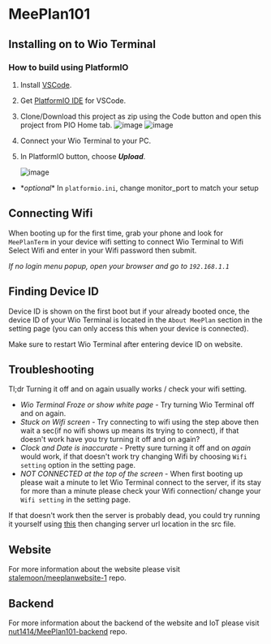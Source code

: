 # MeePlan101

## Installing on to Wio Terminal
### How to build using PlatformIO
1. Install [VSCode](https://code.visualstudio.com/docs/setup/setup-overview).
2. Get [PlatformIO IDE](https://docs.platformio.org/en/latest/integration/ide/vscode.html#installation) for VSCode.
3. Clone/Download this project as zip using the Code button and open this project from PIO Home tab.
 ![image](https://user-images.githubusercontent.com/3771813/145669259-bd7ebbbc-3e0a-4cae-b494-95e01d9874e2.png)
 ![image](https://user-images.githubusercontent.com/3771813/145669310-6453a1ab-97e5-49d5-87a3-d19f233b25ac.png)
4. Connect your Wio Terminal to your PC.
5. In PlatformIO button, choose _**Upload**_.

     ![image](https://user-images.githubusercontent.com/3771813/137593065-921381fa-5a84-4cdb-9876-b036e0041c28.png)
* \**optional*\* In `platformio.ini`, change monitor_port to match your setup

## Connecting Wifi
When booting up for the first time, grab your phone and look for `MeePlanTerm` in your device wifi setting to connect Wio Terminal to Wifi
Select Wifi and enter in your Wifi password then submit.

*If no login menu popup, open your browser and go to `192.168.1.1`*


## Finding Device ID
Device ID is shown on the first boot but if your already booted once,
the device ID of your Wio Terminal is located in the `About MeePlan` section in the setting page (you can only access this when your device is connected).

Make sure to restart Wio Terminal after entering device ID on website.

## Troubleshooting
Tl;dr Turning it off and on again usually works / check your wifi setting.

* *Wio Terminal Froze or show white page* - Try turning Wio Terminal off and on again.
* *Stuck on Wifi screen* - Try connecting to wifi using the step above then wait a sec(if no wifi shows up means its trying to connect), if that doesn't work have you try turning it off and on again?
* *Clock and Date is inaccurate* - Pretty sure turning it off and on *again* would work, if that doesn't work try changing Wifi by choosing `Wifi setting` option in the setting page.
* *NOT CONNECTED at the top of the screen* - When first booting up please wait a minute to let Wio Terminal connect to the server, if its stay for more than a minute please check your Wifi connection/ change your `Wifi setting` in the setting page.

If that doesn't work then the server is probably dead, you could try running it yourself using [this](https://github.com/nut1414/MeePlan101-backend) then changing server url location in the src file.


## Website
For more information about the website please visit [stalemoon/meeplanwebsite-1](https://github.com/stalemoon/meeplanwebsite-1) repo.

## Backend
For more information about the backend of the website and IoT please visit [nut1414/MeePlan101-backend](https://github.com/nut1414/MeePlan101-backend) repo.

